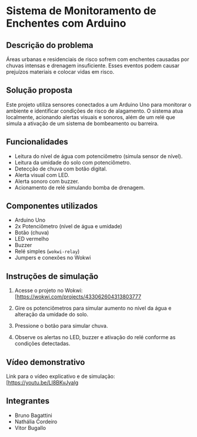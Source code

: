 # Sistema de Monitoramento de Enchentes com Arduino

## Descrição do problema

Áreas urbanas e residenciais de risco sofrem com enchentes causadas por chuvas intensas e drenagem insuficiente. Esses eventos podem causar prejuízos materiais e colocar vidas em risco. 

## Solução proposta

Este projeto utiliza sensores conectados a um Arduino Uno para monitorar o ambiente e identificar condições de risco de alagamento. O sistema atua localmente, acionando alertas visuais e sonoros, além de um relé que simula a ativação de um sistema de bombeamento ou barreira.

## Funcionalidades

- Leitura do nível de água com potenciômetro (simula sensor de nível).
- Leitura da umidade do solo com potenciômetro.
- Detecção de chuva com botão digital.
- Alerta visual com LED.
- Alerta sonoro com buzzer.
- Acionamento de relé simulando bomba de drenagem.

## Componentes utilizados

- Arduino Uno
- 2x Potenciômetro (nível de água e umidade)
- Botão (chuva)
- LED vermelho
- Buzzer
- Relé simples (`wokwi-relay`)
- Jumpers e conexões no Wokwi

## Instruções de simulação

1. Acesse o projeto no Wokwi:
   [https://wokwi.com/projects/433062604313803777

2. Gire os potenciômetros para simular aumento no nível da água e alteração da umidade do solo.
3. Pressione o botão para simular chuva.
4. Observe os alertas no LED, buzzer e ativação do relé conforme as condições detectadas.

## Vídeo demonstrativo

Link para o vídeo explicativo e de simulação:  
[https://youtu.be/Ll8BKvJyalg

## Integrantes

- Bruno Bagattini
- Nathália Cordeiro
- Vitor Bugallo
